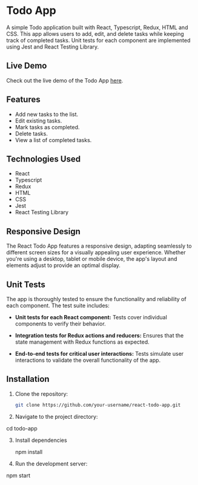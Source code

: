 # Todo App

A simple Todo application built with React, Typescript, Redux, HTML and CSS. This app allows users to add, edit, and delete tasks while keeping track of completed tasks. Unit tests for each component are implemented using Jest and React Testing Library.

## Live Demo 

Check out the live demo of the Todo App [here](https://todo-5ci801euw-dianamurarius-projects.vercel.app).

## Features

- Add new tasks to the list.
- Edit existing tasks.
- Mark tasks as completed.
- Delete tasks.
- View a list of completed tasks.

## Technologies Used

- React
- Typescript
- Redux
- HTML
- CSS
- Jest
- React Testing Library

## Responsive Design

The React Todo App features a responsive design, adapting seamlessly to different screen sizes for a visually appealing user experience. Whether you're using a desktop, tablet or mobile device, the app's layout and elements adjust to provide an optimal display.

## Unit Tests

The app is thoroughly tested to ensure the functionality and reliability of each component. The test suite includes:

- **Unit tests for each React component:** Tests cover individual components to verify their behavior.
  
- **Integration tests for Redux actions and reducers:** Ensures that the state management with Redux functions as expected.

- **End-to-end tests for critical user interactions:** Tests simulate user interactions to validate the overall functionality of the app.

## Installation

1. Clone the repository:

   ```bash
   git clone https://github.com/your-username/react-todo-app.git

2. Navigate to the project directory:

  cd todo-app

3. Install dependencies

   npm install

5. Run the development server:

  npm start

